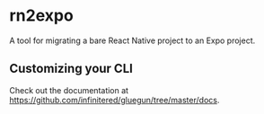 # rn2expo

A tool for migrating a bare React Native project to an Expo project.

## Customizing your CLI

Check out the documentation at https://github.com/infinitered/gluegun/tree/master/docs.


